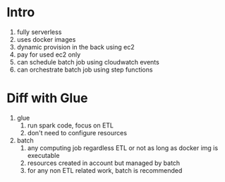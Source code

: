 # Intro
1. fully serverless
1. uses docker images
1. dynamic provision in the back using ec2
1. pay for used ec2 only
1. can schedule batch job using cloudwatch events
1. can orchestrate batch job using step functions

# Diff with Glue
1. glue
    1. run spark code, focus on ETL
    1. don't need to configure resources
1. batch
    1. any computing job regardless ETL or not as long as docker img is executable
    1. resources created in account but managed by batch
    1. for any non ETL related work, batch is recommended
